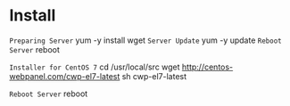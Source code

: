 # Install
`Preparing Server`
yum -y install wget
`Server Update`
yum -y update
`Reboot Server`
reboot

`Installer for CentOS 7`
cd /usr/local/src
wget http://centos-webpanel.com/cwp-el7-latest
sh cwp-el7-latest

`Reboot Server`
reboot
